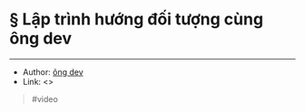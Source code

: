 # § Lập trình hướng đối tượng cùng ông dev


---
- Author: [ông dev](202109112225.md)
- Link: <>
> #video
